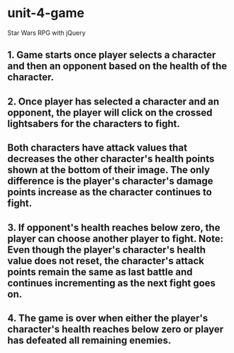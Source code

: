 # unit-4-game
Star Wars RPG with jQuery

## 1. Game starts once player selects a character and then an opponent based on the health of the character.
## 2. Once player has selected a character and an opponent, the player will click on the crossed lightsabers for the characters to fight.
## Both characters have attack values that decreases the other character's health points shown at the bottom of their image. The only difference is the player's character's damage points increase as the character continues to fight.
## 3. If opponent's health reaches below zero, the player can choose another player to fight. Note: Even though the player's character's health value does not reset, the character's attack points remain the same as last battle and continues incrementing as the next fight goes on.
## 4. The game is over when either the player's character's health reaches below zero or player has defeated all remaining enemies.
